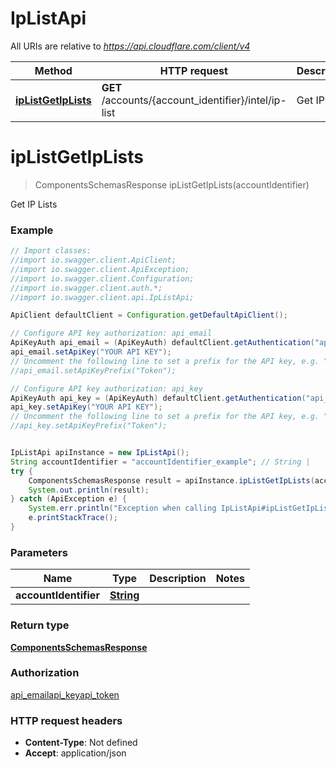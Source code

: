 # IpListApi

All URIs are relative to *https://api.cloudflare.com/client/v4*

Method | HTTP request | Description
------------- | ------------- | -------------
[**ipListGetIpLists**](IpListApi.md#ipListGetIpLists) | **GET** /accounts/{account_identifier}/intel/ip-list | Get IP Lists

<a name="ipListGetIpLists"></a>
# **ipListGetIpLists**
> ComponentsSchemasResponse ipListGetIpLists(accountIdentifier)

Get IP Lists

### Example
```java
// Import classes:
//import io.swagger.client.ApiClient;
//import io.swagger.client.ApiException;
//import io.swagger.client.Configuration;
//import io.swagger.client.auth.*;
//import io.swagger.client.api.IpListApi;

ApiClient defaultClient = Configuration.getDefaultApiClient();

// Configure API key authorization: api_email
ApiKeyAuth api_email = (ApiKeyAuth) defaultClient.getAuthentication("api_email");
api_email.setApiKey("YOUR API KEY");
// Uncomment the following line to set a prefix for the API key, e.g. "Token" (defaults to null)
//api_email.setApiKeyPrefix("Token");

// Configure API key authorization: api_key
ApiKeyAuth api_key = (ApiKeyAuth) defaultClient.getAuthentication("api_key");
api_key.setApiKey("YOUR API KEY");
// Uncomment the following line to set a prefix for the API key, e.g. "Token" (defaults to null)
//api_key.setApiKeyPrefix("Token");


IpListApi apiInstance = new IpListApi();
String accountIdentifier = "accountIdentifier_example"; // String | 
try {
    ComponentsSchemasResponse result = apiInstance.ipListGetIpLists(accountIdentifier);
    System.out.println(result);
} catch (ApiException e) {
    System.err.println("Exception when calling IpListApi#ipListGetIpLists");
    e.printStackTrace();
}
```

### Parameters

Name | Type | Description  | Notes
------------- | ------------- | ------------- | -------------
 **accountIdentifier** | [**String**](.md)|  |

### Return type

[**ComponentsSchemasResponse**](ComponentsSchemasResponse.md)

### Authorization

[api_email](../README.md#api_email)[api_key](../README.md#api_key)[api_token](../README.md#api_token)

### HTTP request headers

 - **Content-Type**: Not defined
 - **Accept**: application/json

